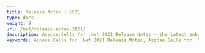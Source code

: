 ```yaml
---
title: Release Notes - 2021
type: docs
weight: 9
url: /net/release-notes-2021/
description: Aspose.Cells for .Net 2021 Release Notes – the latest enhancements, new features, and fixes.
keywords: Aspose.Cells for .Net 2021 Release Notes, Aspose.Cells for .Net 2021 updates and fixes
---
```

